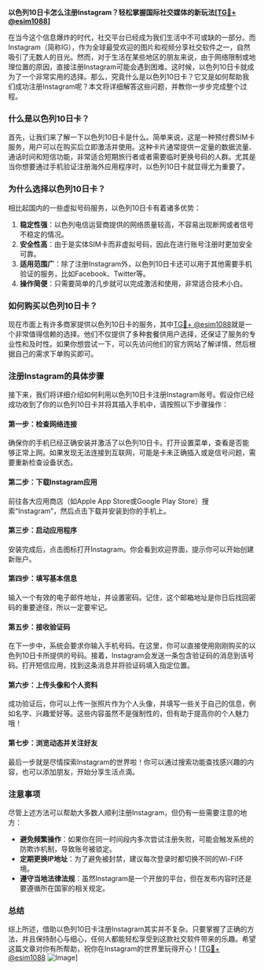 **以色列10日卡怎么注册Instagram？轻松掌握国际社交媒体的新玩法[[TG💪+ @esim1088](https://t.me/s/esim1088)]**

在当今这个信息爆炸的时代，社交平台已经成为我们生活中不可或缺的一部分。而Instagram（简称IG），作为全球最受欢迎的图片和视频分享社交软件之一，自然吸引了无数人的目光。然而，对于生活在某些地区的朋友来说，由于网络限制或地理位置的原因，直接注册Instagram可能会遇到困难。这时候，以色列10日卡就成为了一个非常实用的选择。那么，究竟什么是以色列10日卡？它又是如何帮助我们成功注册Instagram呢？本文将详细解答这些问题，并教你一步步完成整个过程。

### 什么是以色列10日卡？

首先，让我们来了解一下以色列10日卡是什么。简单来说，这是一种预付费SIM卡服务，用户可以在购买后立即激活并使用。这种卡片通常提供一定量的数据流量、通话时间和短信功能，非常适合短期旅行者或者需要临时更换号码的人群。尤其是当你想要通过手机验证注册海外应用程序时，以色列10日卡就显得尤为重要了。

### 为什么选择以色列10日卡？

相比起国内的一些虚拟号码服务，以色列10日卡有着诸多优势：

1. **稳定性强**：以色列电信运营商提供的网络质量较高，不容易出现断网或者信号不稳定的情况。
2. **安全性高**：由于是实体SIM卡而非虚拟号码，因此在进行账号注册时更加安全可靠。
3. **适用范围广**：除了注册Instagram外，以色列10日卡还可以用于其他需要手机验证的服务，比如Facebook、Twitter等。
4. **操作简便**：只需要简单的几步就可以完成激活和使用，非常适合技术小白。

### 如何购买以色列10日卡？

现在市面上有许多商家提供以色列10日卡的服务，其中[TG💪+ @esim1088](https://t.me/s/esim1088)就是一个非常值得信赖的选择。他们不仅提供了多种套餐供用户选择，还保证了服务的专业性和及时性。如果你想尝试一下，可以先访问他们的官方网站了解详情，然后根据自己的需求下单购买即可。

### 注册Instagram的具体步骤

接下来，我们将详细介绍如何利用以色列10日卡注册Instagram账号。假设你已经成功收到了你的以色列10日卡并将其插入手机中，请按照以下步骤操作：

#### 第一步：检查网络连接
确保你的手机已经正确安装并激活了以色列10日卡。打开设置菜单，查看是否能够正常上网。如果发现无法连接到互联网，可能是卡未正确插入或是信号问题，需要重新检查设备状态。

#### 第二步：下载Instagram应用
前往各大应用商店（如Apple App Store或Google Play Store）搜索“Instagram”，然后点击下载并安装到你的手机上。

#### 第三步：启动应用程序
安装完成后，点击图标打开Instagram。你会看到欢迎界面，提示你可以开始创建新账户。

#### 第四步：填写基本信息
输入一个有效的电子邮件地址，并设置密码。记住，这个邮箱地址是你日后找回密码的重要途径，所以一定要牢记。

#### 第五步：接收验证码
在下一步中，系统会要求你输入手机号码。在这里，你可以直接使用刚刚购买的以色列10日卡所提供的号码。接着，Instagram会发送一条包含验证码的消息到该号码。打开短信应用，找到这条消息并将验证码填入指定位置。

#### 第六步：上传头像和个人资料
成功验证后，你可以上传一张照片作为个人头像，并填写一些关于自己的信息，例如名字、兴趣爱好等。这些内容虽然不是强制性的，但有助于提高你的个人魅力哦！

#### 第七步：浏览动态并关注好友
最后一步就是尽情探索Instagram的世界啦！你可以通过搜索功能查找感兴趣的内容，也可以添加朋友，开始分享生活点滴。

### 注意事项

尽管上述方法可以帮助大多数人顺利注册Instagram，但仍有一些需要注意的地方：

- **避免频繁操作**：如果你在同一时间段内多次尝试注册失败，可能会触发系统的防欺诈机制，导致账号被锁定。
- **定期更换IP地址**：为了避免被封禁，建议每次登录时都切换不同的Wi-Fi环境。
- **遵守当地法律法规**：虽然Instagram是一个开放的平台，但在发布内容时还是要遵循所在国家的相关规定。

### 总结

综上所述，借助以色列10日卡注册Instagram其实并不复杂。只要掌握了正确的方法，并且保持耐心与细心，任何人都能轻松享受到这款社交软件带来的乐趣。希望这篇文章对你有所帮助，祝你在Instagram的世界里玩得开心！[[TG💪+ @esim1088](https://t.me/s/esim1088) ![Image](https://i.postimg.cc/4NQfJmqS/Snipaste-2025-05-13-00-14-12.png)]